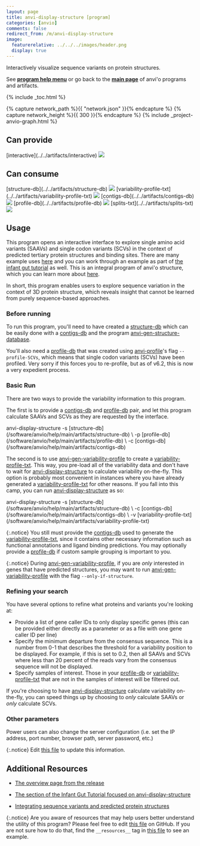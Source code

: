 ```yaml
---
layout: page
title: anvi-display-structure [program]
categories: [anvio]
comments: false
redirect_from: /m/anvi-display-structure
image:
  featurerelative: ../../../images/header.png
  display: true
---
```


Interactively visualize sequence variants on protein structures.

See **[program help menu](../../../../vignette#anvi-display-structure)** or go back to the **[main page](../../)** of anvi'o programs and artifacts.


{% include _toc.html %}
<div id="svg" class="subnetwork"></div>
{% capture network_path %}{{ "network.json" }}{% endcapture %}
{% capture network_height %}{{ 300 }}{% endcapture %}
{% include _project-anvio-graph.html %}


## Can provide

<p style="text-align: left" markdown="1"><span class="artifact-p">[interactive](../../artifacts/interactive) <img src="../../images/icons/DISPLAY.png" class="artifact-icon-mini" /></span></p>

## Can consume

<p style="text-align: left" markdown="1"><span class="artifact-r">[structure-db](../../artifacts/structure-db) <img src="../../images/icons/DB.png" class="artifact-icon-mini" /></span> <span class="artifact-r">[variability-profile-txt](../../artifacts/variability-profile-txt) <img src="../../images/icons/TXT.png" class="artifact-icon-mini" /></span> <span class="artifact-r">[contigs-db](../../artifacts/contigs-db) <img src="../../images/icons/DB.png" class="artifact-icon-mini" /></span> <span class="artifact-r">[profile-db](../../artifacts/profile-db) <img src="../../images/icons/DB.png" class="artifact-icon-mini" /></span> <span class="artifact-r">[splits-txt](../../artifacts/splits-txt) <img src="../../images/icons/TXT.png" class="artifact-icon-mini" /></span></p>

## Usage



This program opens an interactive interface to explore single amino acid variants (SAAVs) and single codon variants (SCVs) in the context of predicted tertiary protein structures and binding sites.  There are many example uses [here](http://merenlab.org/2018/09/04/getting-started-with-anvio-structure/#display-metagenomic-sequence-variants-directly-on-predicted-structures) and you can work through an example as part of [the infant gut tutorial](http://merenlab.org/tutorials/infant-gut/#chapter-vii-from-single-amino-acid-variants-to-protein-structures) as well.  This is an integral program of anvi'o structure, which you can learn more about [here](https://merenlab.org/software/anvio-structure/).


In short, this program enables users to explore sequence variation in the context of 3D protein structure, which reveals insight that cannot be learned from purely sequence-based approaches.


### Before running 

To run this program, you'll need to have created a <span class="artifact-n">[structure-db](/software/anvio/help/main/artifacts/structure-db)</span> which can be easily done with a <span class="artifact-n">[contigs-db](/software/anvio/help/main/artifacts/contigs-db)</span> and the program <span class="artifact-n">[anvi-gen-structure-database](/software/anvio/help/main/programs/anvi-gen-structure-database)</span>.


You'll also need a <span class="artifact-n">[profile-db](/software/anvio/help/main/artifacts/profile-db)</span> that was created using <span class="artifact-n">[anvi-profile](/software/anvio/help/main/programs/anvi-profile)</span>'s flag `--profile-SCVs`, which means that single codon variants (SCVs) have been profiled. Very sorry if this forces you to re-profile, but as of v6.2, this is now a very expedient process.


### Basic Run 

There are two ways to provide the variability information to this program.  

The first is to provide a <span class="artifact-n">[contigs-db](/software/anvio/help/main/artifacts/contigs-db)</span> and <span class="artifact-n">[profile-db](/software/anvio/help/main/artifacts/profile-db)</span> pair, and let this program calculate SAAVs and SCVs as they are requested by the interface.


<div class="codeblock" markdown="1">
anvi&#45;display&#45;structure &#45;s <span class="artifact&#45;n">[structure&#45;db](/software/anvio/help/main/artifacts/structure&#45;db)</span> \
                       &#45;p <span class="artifact&#45;n">[profile&#45;db](/software/anvio/help/main/artifacts/profile&#45;db)</span> \
                       &#45;c <span class="artifact&#45;n">[contigs&#45;db](/software/anvio/help/main/artifacts/contigs&#45;db)</span> 
</div>

The second is to use <span class="artifact-n">[anvi-gen-variability-profile](/software/anvio/help/main/programs/anvi-gen-variability-profile)</span> to create a <span class="artifact-n">[variability-profile-txt](/software/anvio/help/main/artifacts/variability-profile-txt)</span>. This way, you pre-load all of the variability data and don't have to wait for <span class="artifact-n">[anvi-display-structure](/software/anvio/help/main/programs/anvi-display-structure)</span> to calculate variability on-the-fly. This option is probably most convenient in instances where you have already generated a <span class="artifact-n">[variability-profile-txt](/software/anvio/help/main/artifacts/variability-profile-txt)</span> for other reasons. If you fall into this camp, you can run <span class="artifact-n">[anvi-display-structure](/software/anvio/help/main/programs/anvi-display-structure)</span> as so:


<div class="codeblock" markdown="1">
anvi&#45;display&#45;structure &#45;s <span class="artifact&#45;n">[structure&#45;db](/software/anvio/help/main/artifacts/structure&#45;db)</span> \
                       &#45;c <span class="artifact&#45;n">[contigs&#45;db](/software/anvio/help/main/artifacts/contigs&#45;db)</span> \
                       &#45;v <span class="artifact&#45;n">[variability&#45;profile&#45;txt](/software/anvio/help/main/artifacts/variability&#45;profile&#45;txt)</span>
</div>

{:.notice}
You still must provide the <span class="artifact-n">[contigs-db](/software/anvio/help/main/artifacts/contigs-db)</span> used to generate the <span class="artifact-n">[variability-profile-txt](/software/anvio/help/main/artifacts/variability-profile-txt)</span>, since it contains other necessary information such as functional annotations and ligand binding predictions.  You may optionally provide a <span class="artifact-n">[profile-db](/software/anvio/help/main/artifacts/profile-db)</span> if custom sample grouping is important to you.

{:.notice}
During <span class="artifact-n">[anvi-gen-variability-profile](/software/anvio/help/main/programs/anvi-gen-variability-profile)</span>, if you are _only_ interested in genes that have predicted structures, you may want to run <span class="artifact-n">[anvi-gen-variability-profile](/software/anvio/help/main/programs/anvi-gen-variability-profile)</span> with the flag `--only-if-structure`.

### Refining your search

You have several options to refine what proteins and variants you're looking at: 

- Provide a list of gene caller IDs to only display specific genes (this can be provided either directly as a parameter or as a file with one gene caller ID per line)
- Specify the minimum departure from the consensus sequence. This is a number from 0-1 that describes the threshold for a variability position to be displayed. For example, if this is set to 0.2, then all SAAVs and SCVs where less than 20 percent of the reads vary from the consensus sequence will not be displayed.
- Specify samples of interest. Those in your <span class="artifact-n">[profile-db](/software/anvio/help/main/artifacts/profile-db)</span> or <span class="artifact-n">[variability-profile-txt](/software/anvio/help/main/artifacts/variability-profile-txt)</span> that are not in the samples of interest will be filtered out.

If you're choosing to have <span class="artifact-n">[anvi-display-structure](/software/anvio/help/main/programs/anvi-display-structure)</span> calculate variability on-the-fly, you can speed things up by choosing to _only_ calculate SAAVs or _only_ calculate SCVs.


### Other parameters 

Power users can also change the server configuration (i.e. set the IP address, port number, browser path, server password, etc.)




{:.notice}
Edit [this file](https://github.com/merenlab/anvio/tree/master/anvio/docs/programs/anvi-display-structure.md) to update this information.


## Additional Resources


* [The overview page from the release](http://merenlab.org/software/anvio-structure/)

* [The section of the Infant Gut Tutorial focused on anvi-display-structure](http://merenlab.org/tutorials/infant-gut/#chapter-vii-from-single-amino-acid-variants-to-protein-structures)

* [Integrating sequence variants and predicted protein structures](http://merenlab.org/2018/09/04/getting-started-with-anvio-structure/)


{:.notice}
Are you aware of resources that may help users better understand the utility of this program? Please feel free to edit [this file](https://github.com/merenlab/anvio/tree/master/bin/anvi-display-structure) on GitHub. If you are not sure how to do that, find the `__resources__` tag in [this file](https://github.com/merenlab/anvio/blob/master/bin/anvi-interactive) to see an example.
